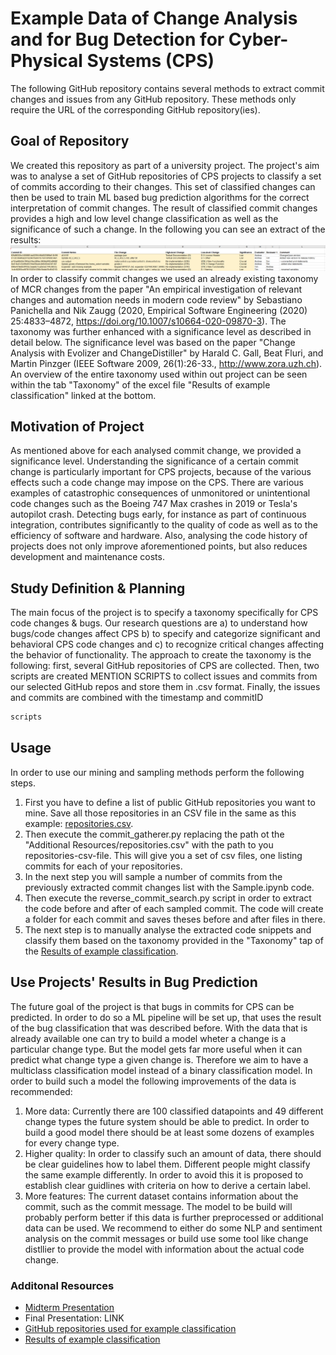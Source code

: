 # Example Data of Change Analysis and for Bug Detection for Cyber-Physical Systems (CPS)

The following GitHub repository contains several methods to extract commit changes and issues from any GitHub repository. These methods only require the URL of the corresponding GitHub repository(ies).

## Goal of Repository
We created this repository as part of a university project. The project's aim was to analyse a set of GitHub repositories of CPS projects to classify a set of commits according to their changes. This set of classified changes can then be used to train ML based bug prediction algorithms for the correct interpretation of commit changes. The result of classified commit changes provides a high and low level change classification as well as the significance of such a change. In the following you can see an extract of the results:
![ClassificationExample](https://github.com/mboeke/hcirevivalgroup/blob/main/Additional%20Resources/ClassificationExample.png)
In order to classify commit changes we used an already existing taxonomy of MCR changes from the paper "An empirical investigation of relevant changes and automation needs in modern code review" by Sebastiano Panichella and Nik Zaugg (2020, Empirical Software Engineering (2020) 25:4833–4872, https://doi.org/10.1007/s10664-020-09870-3). The taxonomy was further enhanced with a significance level as described in detail below. The significance level was based on the paper "Change Analysis with Evolizer and ChangeDistiller" by Harald C. Gall, Beat Fluri, and Martin Pinzger (IEEE Software 2009, 26(1):26-33., http://www.zora.uzh.ch). An overview of the entire taxonomy used within out project can be seen within the tab "Taxonomy" of the excel file "Results of example classification" linked at the bottom.

## Motivation of Project
As mentioned above for each analysed commit change, we provided a significance level. Understanding the significance of a certain commit change is particularly important for CPS projects, because of the various effects such a code change may impose on the CPS. There are various examples of catastrophic consequences of unmonitored or unintentional code changes such as the Boeing 747 Max crashes in 2019 or Tesla's autopilot crash. Detecting bugs early, for instance as part of continuous integration, contributes significantly to the quality of code as well as to the efficiency of software and hardware. Also, analysing the code history of projects does not only improve aforementioned points, but also reduces development and maintenance costs. 

## Study Definition & Planning
The main focus of the project is to specify a taxonomy specifically for CPS code changes & bugs. Our research questions are 
a) to understand how bugs/code changes affect CPS 
b) to specify and categorize significant and behavioral CPS code changes and
c) to recognize critical changes affecting the behavior of functionality.
The approach to create the taxonomy is the following: first, several GitHub repositories of CPS are collected. Then, two scripts are created MENTION SCRIPTS to collect issues and commits from our selected GitHub repos and store them in .csv format. Finally, the issues and commits are combined with the timestamp and commitID

```bash
scripts
```

## Usage
In order to use our mining and sampling methods perform the following steps.
1. First you have to define a list of public GitHub repositories you want to mine. Save all those repositories in an CSV file in the same as this example: [repositories.csv](https://github.com/mboeke/hcirevivalgroup/blob/main/Additional%20Resources/repositories.csv).
2. Then execute the commit_gatherer.py replacing the path ot the "Additional Resources/repositories.csv" with the path to you repositories-csv-file. This will give you a set of csv files, one listing commits for each of your repositories.
3. In the next step you will sample a number of commits from the previously extracted commit changes list with the Sample.ipynb code.
4. Then execute the reverse_commit_search.py script in order to extract the code before and after of each sampled commit. The code will create a folder for each commit and saves theses before and after files in there.
5. The next step is to manually analyse the extracted code snippets and classify them based on the taxonomy provided in the "Taxonomy" tap of the [Results of example classification](https://github.com/mboeke/hcirevivalgroup/blob/main/Additional%20Resources/HCIRevivalGroup%20Classification%20of%20Commit%20Changes.xlsx).

## Use Projects' Results in Bug Prediction
The future goal of the project is that bugs in commits for CPS can be predicted. In order to do so a ML pipeline will be set up, that uses the result of the bug classification that was described before. With the data that is already available one can try to build a model wheter a change is a particular change type. But the model gets far more useful when it can predict what change type a given change is. Therefore we aim to have a multiclass classification model instead of a binary classification model. In order to build such a model the following improvements of the data is recommended:
1. More data: Currently there are 100 classified datapoints and 49 different change types the future system should be able to predict. In order to build a good model there should be at least some dozens of examples for every change type.
2. Higher quality: In order to classify such an amount of data, there should be clear guidelines how to label them. Different people might classify the same example differently. In order to avoid this it is proposed to establish clear guidlines with criteria on how to derive a certain label.
3. More features: The current dataset contains information about the commit, such as the commit message. The model to be build will probably perform better if this data is further preprocessed or additional data can be used. We recommend to either do some NLP and sentiment analysis on the commit messages or build use some tool like change distllier to provide the model with information about the actual code change.

### Additonal Resources
- [Midterm Presentation](https://github.com/mboeke/hcirevivalgroup/blob/main/Additional%20Resources/SoftMain_HCIRevivalGroup_Change%20Analysis%20%26%20Bug%20Detection%20for%20CPS%20Dev_MidtermPresentation.pdf)
- Final Presentation: LINK
- [GitHub repositories used for example classification](https://github.com/mboeke/hcirevivalgroup/blob/main/Additional%20Resources/HCI%20Revival%20Group%20Notes.pdf)
- [Results of example classification](https://github.com/mboeke/hcirevivalgroup/blob/main/Additional%20Resources/HCIRevivalGroup%20Classification%20of%20Commit%20Changes.xlsx)
